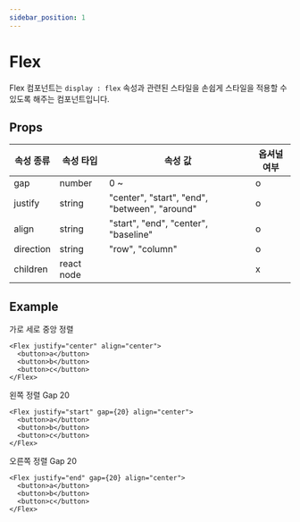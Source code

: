 ```yaml
---
sidebar_position: 1
---
```


# Flex

Flex 컴포넌트는 `display : flex` 속성과 관련된 스타일을 손쉽게 스타일을 적용할 수 있도록 해주는 컴포넌트입니다.

## Props

| 속성 종류 | 속성 타입  | 속성 값                                       | 옵셔널 여부 |
| --------- | ---------- | --------------------------------------------- | ----------- |
| gap       | number     | 0 ~                                           | o           |
| justify   | string     | "center", "start", "end", "between", "around" | o           |
| align     | string     | "start", "end", "center", "baseline"          | o           |
| direction | string     | "row", "column"                               | o           |
| children  | react node |                                               | x           |

## Example

가로 세로 중앙 정렬

```tsx
<Flex justify="center" align="center">
  <button>a</button>
  <button>b</button>
  <button>c</button>
</Flex>
```

왼쪽 정렬 Gap 20

```tsx
<Flex justify="start" gap={20} align="center">
  <button>a</button>
  <button>b</button>
  <button>c</button>
</Flex>
```

오른쪽 정렬 Gap 20

```tsx
<Flex justify="end" gap={20} align="center">
  <button>a</button>
  <button>b</button>
  <button>c</button>
</Flex>
```
